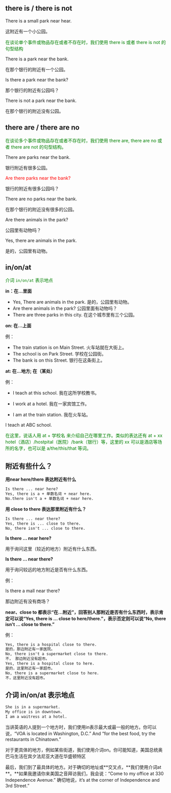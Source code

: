 ## there is / there is not

There is a small park near hear.

这附近有一个小公园。

<span style="color: green">在谈论单个事件或物品存在或者不存在时，我们使用 there is 或者 there is not 的句型结构</span>

There is a park near the bank.

在那个银行的附近有一个公园。

Is there a park near the bank?

那个银行的附近有公园吗？

There is not a park near the bank.

在那个银行的附近没有公园。

## there are / there are no

<span style="color:green">在谈论多个事件或物品存在或者不存在时，我们使用 there are, there are no 或者 there are not 的句型结构。</span>

There are parks near the bank.

银行附近有很多公园。

<span style="color:red">Are there parks near the bank?</span>

银行的附近有很多公园吗？

There are no parks near the bank.

在那个银行的附近没有很多的公园。

Are there animals in the park?

公园里有动物吗？

Yes, there are animals in the park.

是的，公园里有动物。

## in/on/at

<span style="color: green">介词 `in/on/at` 表示地点</span>

**in：在...里面**

*   Yes, There are animals in the park.
    是的，公园里有动物。
*   Are there animals in the park?
    公园里面有动物吗？
*   There are three parks in this city.
    在这个城市里有三个公园。

**on: 在...上面**

例：

*   The train station is on Main Street.
    火车站就在大街上。
*   The school is on Park Street.
    学校在公园街。
*   The bank is on this Street.
    银行在这条街上。

**at: 在...地方; 在（某处）**

例：

*   I teach at this school.
    我在这所学校教书。

*   I work at a hotel.
    我在一家宾馆工作。

*   I am at the train station.
    我在火车站。

I teach at ABC school.

<font color="green">在这里，说话人用 at + 学校名 来介绍自己在哪里工作。类似的表达还有 at + xx hotel（酒店）/hostpital（医院）/bank（银行）等，这里的 xx 可以是酒店等场所的名字，也可以是 a/the/this/that 等词。</font>

## 附近有些什么？

**用near here/there 表达附近有什么**

```txt
Is there ... near here?
Yes, there is a + 单数名词 + near here.
No.there isn't a + 单数名词 + near here.
```

**用 close to there 表达那里附近有什么？**

```txt
Is there ... near there?
Yes, there is ... close to there.
No, there isn't ... close to there.
```

**Is there ... near here?**

用于询问这里（较近的地方）附近有什么东西。

**Is there ... near there?**

用于询问较远的地方附近是否有什么东西。

例：

Is there a mall near there?

那边附近有没有商场？

**near、close to 都表示“在...附近”，回答别人那附近是否有什么东西时，表示肯定可以说“Yes, there is ... close to here/there.”，表示否定则可以说“No, there isn't ... close to there.”**

例：

```txt
Yes, there is a hospital close to there.
是的，那边附近有一家医院。
No, there isn't a supermarket close to there.
不， 那边附近没有超市。
Yes, there is a hospital close to here.
是的，这里附近有一家超市。
No, there is a supermarket close to here.
不，这里附近没有超市。
```

## 介词 in/on/at 表示地点

```txt
She is in a supermarket.
My office is in downtown.
I am a waitress at a hotel.
```

当讲英语的人提到一个地方时，我们使用in表示最大或最一般的地方。你可以说，“VOA is located in Washington, D.C.” And “for the best food, try the restaurants in Chinatown.”

对于更具体的地方，例如某些街道，我们使用介词on。你可能知道，美国总统奥巴马生活在宾夕法尼亚大道在华盛顿特区

最后，我们到了最具体的地方。对于确切的地址或**交叉点，**我们使用介词at **。**如果我邀请你来美国之音拜访我们，我会说：“Come to my office at 330 Independence Avenue.” 确切地说，it’s at the corner of Independence and 3rd Street.”
